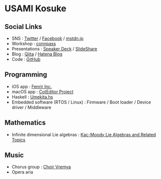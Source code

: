 # USAMI Kosuke

## Social Links

* SNS : [Twitter](https://twitter.com/usamik26) / [Facebook](https://www.facebook.com/kosuke.usami) / [mstdn.jp](https://mstdn.jp/@usami)
* Workshop : [connpass](https://connpass.com/user/usami-k/)
* Presentations : [Speaker Deck](https://speakerdeck.com/usamik26) / [SlideShare](https://www.slideshare.net/kosukeusami)
* Blog : [Qiita](https://qiita.com/usamik26) / [Hatena Blog](http://usami-k.hatenablog.com)
* Code : [GitHub](https://github.com/usami-k)

## Programming

* iOS app : [Fenrir Inc.](https://www.fenrir-inc.com/jp/business/)
* macOS app : [CotEditor Project](https://github.com/coteditor/)
* Haskell : [Umekita.hs](https://umekitahs.connpass.com)
* Embedded software (RTOS / Linux) : Firmware / Boot loader / Device driver / Middleware

## Mathematics

* Infinite dimensional Lie algebras : [Kac-Moody Lie Algebras and Related Topics](http://bookstore.ams.org/conm-343/)

## Music

* Chorus group : [Choir Vremya](http://chor-vremya.com)
* Opera aria

